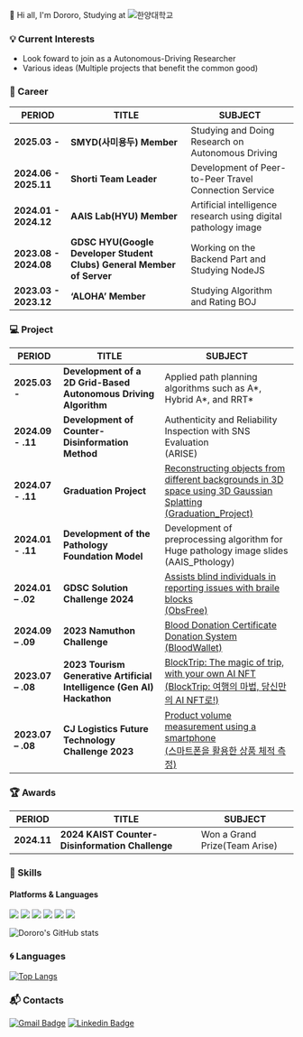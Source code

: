 :wave: Hi all, I'm Dororo, Studying at ![한양대학교](https://img.shields.io/badge/-한양대학교-00467f)

### :bulb: Current Interests
- Look foward to join as a Autonomous-Driving Researcher
- Various ideas (Multiple projects that benefit the common good)
  

### 🏢 Career

| PERIOD | TITLE | SUBJECT |
| ------- | ------- | ------- | 
| **2025.03 -** | **SMYD(사미용두) Member** | Studying and Doing Research on Autonomous Driving |
| **2024.06 - 2025.11** | **Shorti Team Leader** | Development of Peer-to-Peer Travel Connection Service |
| **2024.01 - 2024.12** | **AAIS Lab(HYU) Member** | Artificial intelligence research using digital pathology image |
| **2023.08 - 2024.08** | **GDSC HYU(Google Developer Student Clubs) General Member of Server** | Working on the Backend Part and Studying NodeJS |
| **2023.03 - 2023.12** | **‘ALOHA’ Member** | Studying Algorithm and Rating BOJ |


### 💻 Project  

| PERIOD | TITLE | SUBJECT |
| ------- | ------- | -------|
| **2025.03 -** | **Development of a 2D Grid-Based Autonomous Driving Algorithm** | Applied path planning algorithms such as A*, Hybrid A*, and RRT*<br>
| **2024.09 - .11** | **Development of Counter-Disinformation Method** | Authenticity and Reliability Inspection with SNS Evaluation<br>(ARISE)
| **2024.07 - .11** | **Graduation Project** | [Reconstructing objects from different backgrounds in 3D space using 3D Gaussian Splatting<br>(Graduation_Project)](https://github.com/Dororo99/Capstone-3D-Gaussian)
| **2024.01 - .11** | **Development of the Pathology Foundation Model** | Development of preprocessing algorithm for Huge pathology image slides<br>(AAIS_Pthology)
| **2024.01 – .02** | **GDSC Solution Challenge 2024** | [Assists blind individuals in reporting issues with braile blocks<br>(ObsFree)](https://github.com/Dororo99/ObsFree)
| **2024.09 – .09** | **2023 Namuthon Challenge** | [Blood Donation Certificate Donation System<br>(BloodWallet)](https://github.com/Dororo99/Namuthon_BloodWallet)
| **2023.07 – .08** | **2023 Tourism Generative Artificial Intelligence (Gen AI) Hackathon** | [BlockTrip: The magic of trip, with your own AI NFT<br>(BlockTrip: 여행의 마법, 당신만의 AI NFT로!)](https://github.com/Dororo99/BlockTrip)
| **2023.07 – .08** | **CJ Logistics Future Technology Challenge 2023** | [Product volume measurement using a smartphone<br>(스마트폰을 활용한 상품 체적 측정)](https://github.com/Park-HyeJeong/2023_CJ)

### 🏆 Awards

| PERIOD | TITLE | SUBJECT |
| ------- | ------- | -------|
| **2024.11** | **2024 KAIST Counter-Disinformation Challenge** | Won a Grand Prize(Team Arise)

### 💪 Skills
#### Platforms & Languages
<p>
  <img src="https://img.shields.io/badge/C++-00599C?style=flat-square&logo=C%2B%2B&logoColor=white"/>
  <img src="https://img.shields.io/badge/python-3776AB?style=flat-square&logo=python&logoColor=white"/>
  <img src="https://img.shields.io/badge/tensorflow-FF6F00?style=flat-square&logo=tensorflow&logoColor=white"/> 
  <img src="https://img.shields.io/badge/PyTorch-EE4C2C?style=flat&logo=pytorch&logoColor=white"/>
  <img src="https://img.shields.io/badge/node.js-339933?style=flat-square&logo=node.js&logoColor=white"/>
  <img src="https://img.shields.io/badge/Java-007396?style=flat-square&logo=Java&logoColor=white"/>
  
</p>


![Dororo's GitHub stats](https://github-readme-stats.vercel.app/api?username=Dororo99&theme=monokai&show_icons=true)

### :cyclone: Languages
[![Top Langs](https://github-readme-stats.vercel.app/api/top-langs/?username=Dororo99&langs_count=5)](https://github.com/anuraghazra/github-readme-stats)

### :mailbox_with_mail: Contacts
[![Gmail Badge](https://img.shields.io/badge/Gmail-d14836?style=flat-square&logo=Gmail&logoColor=white&link=mailto:99dororo@gmail.com)](mailto:99dororo@gmail.com) [![Linkedin Badge](https://img.shields.io/badge/-LinkedIn-blue?style=flat-square&logo=Linkedin&logoColor=white&link=https://www.linkedin.com/in/dohyun-lim-1276bb27a)](https://www.linkedin.com/in/dohyun-lim-1276bb27a) <!-- [![Tech Blog Badge]() -->
